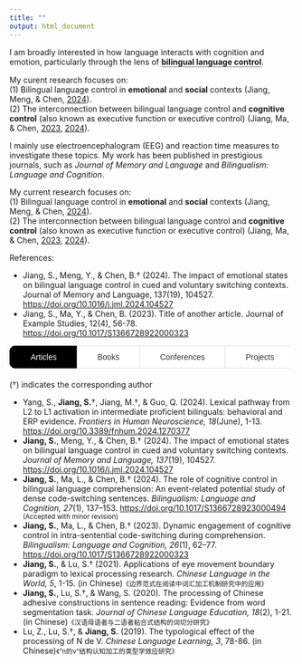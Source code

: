 ```yaml
---
title: ""
output: html_document
---
```

I am broadly interested in how language interacts with cognition and emotion, particularly through the lens of 
<span class="tooltip"><b>bilingual language control</b>
  <span class="tooltiptext">For bilinguals, both languages are often active simultaneously, even when only one is required. This process could lead to frequent unintended cross-language intrusions, but such errors are rare in spontaneous speech and the laboratory. Therefore, a bilingual language control mechanism is proposed to allow bilinguals to select which language to use at a given moment and in a given context. This control mechanism also enables bilinguals to switch flexibly between languages during the same conversation.</span>
</span>.

<style>
  .tooltip {
    position: relative;
    display: inline-block;
    cursor: pointer;
    border-bottom: 1px dotted black; /* Adds a dotted underline */
  }

  .tooltip .tooltiptext {
    visibility: hidden;
    width: 400px; /* Adjust the width of the tooltip */
    background-color: #6c757d;
    color: #fff;
    text-align: center;
    border-radius: 5px;
    padding: 15px;
    position: fixed; /* Change position to fixed for centering */
    z-index: 9999;
    top: 50%; /* Position at the vertical center of the page */
    left: 50%; /* Position at the horizontal center of the page */
    transform: translate(-50%, -50%); /* Adjust the tooltip to be exactly centered */
    opacity: 0;
    transition: opacity 0.3s ease-in-out;
  }

  .tooltip:hover .tooltiptext {
    visibility: visible;
    opacity: 1;
  }
</style>

My curent research focuses on:<br /> 
(1) Bilingual language control in **emotional** and **social** contexts (Jiang, Meng, & Chen, [2024](https://doi.org/10.1016/j.jml.2024.104527)).<br /> 
(2) The interconnection between bilingual language control and **cognitive control** (also known as executive function or executive control) (Jiang, Ma, & Chen, [2023](https://doi.org/10.1017/S1366728922000323), [2024](https://doi.org/10.1017/S1366728923000494)).<br /> 

I mainly use electroencephalogram (EEG) and reaction time measures to investigate these topics. My work has been published in prestigious journals, such as <i>Journal of Memory and Language</i> and <i>Bilingualism: Language and Cognition</i>.

<!DOCTYPE html>
<html lang="en">
<head>
  <meta charset="UTF-8">
  <meta name="viewport" content="width=device-width, initial-scale=1.0">
  <title>Research Articles</title>
  <style>
    /* Style for highlighted reference */
    .highlight {
      border: 2px solid #ff0000; /* Red border */
      padding: 10px;
      background-color: #ffe6e6; /* Light red background */
    }

    /* Smooth scroll behavior */
    html {
      scroll-behavior: smooth;
    }
  </style>
</head>
<body>

  <p>
    My current research focuses on:
    <br />
    (1) Bilingual language control in <strong>emotional</strong> and <strong>social</strong> contexts (Jiang, Meng, & Chen, 
    <a href="#jiang2024">2024</a>).
    <br />
    (2) The interconnection between bilingual language control and <strong>cognitive control</strong> (also known as executive function or executive control) (Jiang, Ma, & Chen, 
    <a href="#jiang2023">2023</a>, <a href="#jiang2024">2024</a>).
  </p>

  <!-- Articles Section -->
  <p>References:</p>
  <ul>
    <li id="jiang2024">
      Jiang, S., Meng, Y., & Chen, B.† (2024). The impact of emotional states on bilingual language control in cued and voluntary switching contexts. Journal of Memory and Language, 137(19), 104527. <a href="https://doi.org/10.1016/j.jml.2024.104527" target="_blank">https://doi.org/10.1016/j.jml.2024.104527</a>
    </li>
    <li id="jiang2023">
      Jiang, S., Ma, Y., & Chen, B. (2023). Title of another article. Journal of Example Studies, 12(4), 56-78. <a href="https://doi.org/10.1017/S1366728922000323" target="_blank">https://doi.org/10.1017/S1366728922000323</a>
    </li>
  </ul>

  <script>
    // Add event listener to handle the citation click and highlight the corresponding reference
    document.querySelectorAll('a').forEach(link => {
      link.addEventListener('click', function(e) {
        // Remove highlight from all references
        document.querySelectorAll('li').forEach(reference => {
          reference.classList.remove('highlight');
        });

        // Add highlight to the clicked reference
        const targetReference = document.querySelector(this.getAttribute('href'));
        targetReference.classList.add('highlight');
      });
    });
  </script>

</body>
</html>




<style>
  /* Styling for the tabs container */
  .tabs {
    margin-bottom: 20px;
    display: flex; /* Use flex layout to align the buttons */
    border-radius: 10px; /* Rounded corners for the entire container */
    height: 40px; /* Lower the height of the container */
    overflow: hidden; /* Hide overflow to keep the design neat */
  }

  /* Styling for the tab buttons */
  .tab-button {
    font-size: 14px; /* Smaller font size */
    flex-grow: 1; /* Make the buttons take up equal space */
    text-align: center; /* Center the text in the button */
    padding: 8px 0; /* Reduce padding to make the buttons shorter */
    background-color: #ffffff; /* White background */
    border: 1px solid #ddd; /* Subtle border */
    border-right: none; /* Remove right border */
    color: #333; /* Dark text color */
    cursor: pointer;
    transition: all 0.3s ease; /* Smooth transition for all states */
    text-transform: capitalize; /* Capitalize only the first letter */
    font-weight: 500; /* Medium font weight */
  }

  /* Remove the right border for the last button */
  .tab-button:last-child {
    border-right: none;
  }

  /* Hover effect for the buttons */
  .tab-button:hover {
    background-color: #f4f4f4; /* Light grey background on hover */
    border-color: #bbb; /* Slightly darker border on hover */
    color: #000; /* Dark text color on hover */
  }

  /* Active tab button (selected state) */
  .tab-button.active {
    background-color: black; /* Black background for active tab */
    color: white; /* White text for the active tab */
    border-color: black; /* Black border for active tab */
    border-width: 2px; /* Slightly thicker border to highlight active tab */
    box-shadow: 0 4px 8px rgba(0, 0, 0, 0.1); /* Light shadow for active tab */
  }

  /* Content area styling */
  .tab-content {
    display: none;
  }

  /* Show the active tab content */
  .tab-content.active {
    display: block;
  }

  /* Placeholder content for tabs */
  .placeholder-content {
    font-style: italic;
    color: #888;
  }
</style>

<div class="tabs">
  <button class="tab-button active" onclick="showTab('articles')">Articles</button>
  <button class="tab-button" onclick="showTab('books')">Books</button>
  <button class="tab-button" onclick="showTab('conferences')">Conferences</button>
  <button class="tab-button" onclick="showTab('projects')">Projects</button>
</div>

<!-- Articles Section -->
<div id="articles" class="tab-content active">
  (†) indicates the corresponding author
  <ul>
    <li>Yang, S., <strong>Jiang, S.</strong>†, Jiang, M.†, & Guo, Q. (2024). Lexical pathway from L2 to L1 activation in intermediate proficient bilinguals: behavioral and ERP evidence. <i>Frontiers in Human Neuroscience, 18</i>(June), 1-13. <a href="https://doi.org/10.3389/fnhum.2024.1270377">https://doi.org/10.3389/fnhum.2024.1270377</a></li>
    <li><strong>Jiang, S.</strong>, Meng, Y., & Chen, B.† (2024). The impact of emotional states on bilingual language control in cued and voluntary switching contexts. <i>Journal of Memory and Language, 137</i>(19), 104527. <a href="https://doi.org/10.1016/j.jml.2024.104527">https://doi.org/10.1016/j.jml.2024.104527</a></li>
    <li><strong>Jiang, S.</strong>, Ma, L., & Chen, B.† (2024). The role of cognitive control in bilingual language comprehension: An event-related potential study of dense code-switching sentences. <i>Bilingualism: Language and Cognition, 27</i>(1), 137–153. <a href="https://doi.org/10.1017/S1366728923000494">https://doi.org/10.1017/S1366728923000494</a><span style="font-size: smaller;">    (Accepted with minor revision)</span></li>
    <li><strong>Jiang, S.</strong>, Ma, L., & Chen, B.† (2023). Dynamic engagement of cognitive control in intra-sentential code-switching during comprehension. <i>Bilingualism: Language and Cognition, 26</i>(1), 62–77. <a href="https://doi.org/10.1017/S1366728922000323">https://doi.org/10.1017/S1366728922000323</a></li>
    <li><strong>Jiang, S.</strong>, & Lu, S.† (2021). Applications of eye movement boundary paradigm to lexical processing research. <i>Chinese Language in the World, 5</i>, 1-15. (in Chinese)<span style="font-size: smaller;">《边界范式在阅读中词汇加工机制研究中的应用》</span></li>
    <li><strong>Jiang, S.</strong>, Lu, S.†, & Wang, S. (2020). The processing of Chinese adhesive constructions in sentence reading: Evidence from word segmentation task. <i>Journal of Chinese Language Education, 18</i>(2), 1-21. (in Chinese)<span style="font-size: smaller;">《汉语母语者与二语者粘合式结构的词切分研究》</span></li>
     <li>Lu, Z., Lu, S.†, & <strong>Jiang, S.</strong> (2019). The typological effect of the processing of N de V. <i>Chinese Language Learning, 3</i>, 78-86. (in Chinese)<span style="font-size: smaller;">《”n的v“结构认知加工的类型学效应研究》</span></li>
  </ul>
</div>

<!-- Books Section -->
<div id="books" class="tab-content">
  <ul>
  <li>VanPatten, B., Keating G. D., & Wulff, S. (Eds.). (2021). <i>Theories in Second Language Acquisition: An Introduction.</i> (Lu, S., & <strong>Jiang, S.</strong>, Trans.). Beijing: China Commerce and Trade Press. (Original work published 2020).</li>
  </ul>
</div>

<!-- Conferences Section -->
<div id="conferences" class="tab-content">
  <p class="placeholder-content">Coming soon.</p>
</div>

<!-- Projects Section -->
<div id="projects" class="tab-content">
  <p class="placeholder-content">Coming soon.</p>
</div>

<script>
  // JavaScript for switching between tabs
  function showTab(tabName) {
    var i, tabContents, tabButtons;
    tabContents = document.getElementsByClassName("tab-content");
    tabButtons = document.getElementsByClassName("tab-button");
    
    for (i = 0; i < tabContents.length; i++) {
      tabContents[i].style.display = "none";
    }
    
    for (i = 0; i < tabButtons.length; i++) {
      tabButtons[i].classList.remove("active");
    }
    
    document.getElementById(tabName).style.display = "block";
    event.currentTarget.classList.add("active");
  }

  // Initialize to show the first tab by default
  document.getElementsByClassName("tab-button")[0].click();
</script>
